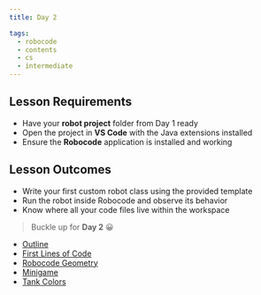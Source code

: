```yaml
---
title: Day 2

tags:
  - robocode
  - contents
  - cs
  - intermediate
---
```


## Lesson Requirements

* Have your **robot project** folder from Day 1 ready
* Open the project in **VS Code** with the Java extensions installed
* Ensure the **Robocode** application is installed and working

## Lesson Outcomes

* Write your first custom robot class using the provided template
* Run the robot inside Robocode and observe its behavior
* Know where all your code files live within the workspace

> Buckle up for **Day 2** 😀
- [Outline](/robocode/Day-2/00_robocode_intro)
- [First Lines of Code](/robocode/Day-2/02_first_lines)
- [Robocode Geometry](/robocode/Day-2/03_geometry)
- [Minigame](/robocode/Day-2/04_minigame)
- [Tank Colors](/robocode/Day-2/04_color_and_profiles)
